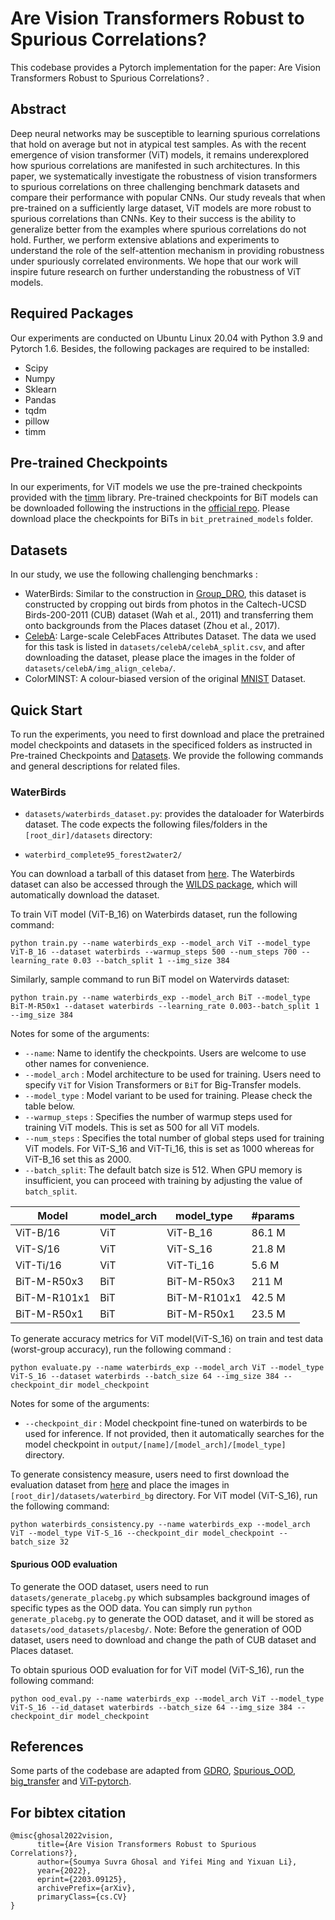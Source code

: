 # Are Vision Transformers Robust to Spurious Correlations?
This codebase provides a Pytorch implementation for the paper: Are Vision Transformers Robust to Spurious Correlations? . 

## Abstract
Deep neural networks may be susceptible to learning spurious correlations that hold on average but not in atypical test samples. As with the recent emergence of vision transformer (ViT) models, it remains underexplored how spurious correlations are manifested in such architectures. In this paper, we systematically investigate the robustness of vision transformers to spurious correlations on three challenging benchmark datasets and compare their performance with popular CNNs. Our study reveals that when pre-trained on a sufficiently large dataset, ViT models are more robust to spurious correlations than CNNs. Key to their success is the ability to generalize better from the examples where spurious correlations do not hold. Further, we perform extensive ablations and experiments to understand the role of the self-attention mechanism in providing robustness under spuriously correlated environments. We hope that our work will inspire future research on further understanding the robustness of ViT models.

## Required Packages
Our experiments are conducted on Ubuntu Linux 20.04 with Python 3.9 and Pytorch 1.6. Besides, the following packages are required to be installed:
* Scipy
* Numpy
* Sklearn
* Pandas
* tqdm
* pillow
* timm

## Pre-trained Checkpoints
In our experiments, for ViT models we use the pre-trained checkpoints provided with the [timm](https://github.com/rwightman/pytorch-image-models/tree/master/timm) library. Pre-trained checkpoints for BiT models can be downloaded following the instructions in the [official repo](https://github.com/google-research/big_transfer/blob/master/README.md). Please download place the checkpoints for BiTs in `bit_pretrained_models` folder.

## Datasets

In our study, we use the following challenging benchmarks :
  - WaterBirds:  Similar to the construction in [Group_DRO](https://github.com/kohpangwei/group_DRO), this dataset is constructed by cropping out birds from photos in the Caltech-UCSD Birds-200-2011 (CUB) dataset (Wah et al., 2011) and transferring them onto backgrounds from the Places dataset (Zhou et al., 2017).
  - [CelebA](http://mmlab.ie.cuhk.edu.hk/projects/CelebA.html): Large-scale CelebFaces Attributes Dataset. The data we used for this task is listed in `datasets/celebA/celebA_split.csv`, and after downloading the dataset, please place the images in the folder of `datasets/celebA/img_align_celeba/`. 
  - ColorMINST:  A colour-biased version of the original [MNIST](http://yann.lecun.com/exdb/mnist/) Dataset. 

## Quick Start
To run the experiments, you need to first download and place the pretrained model checkpoints and datasets in the specificed folders as instructed in Pre-trained Checkpoints and [Datasets](#Datasets). We provide the following commands and general descriptions for related files.

### WaterBirds
* `datasets/waterbirds_dataset.py`: provides the dataloader for Waterbirds dataset.
The code expects the following files/folders in the `[root_dir]/datasets` directory:

- `waterbird_complete95_forest2water2/`

You can download a tarball of this dataset from [here](https://nlp.stanford.edu/data/dro/waterbird_complete95_forest2water2.tar.gz). The Waterbirds dataset can also be accessed through the [WILDS package](https://github.com/p-lambda/wilds), which will automatically download the dataset.

To train ViT model (ViT-B_16) on Waterbirds dataset, run the following command:
```
python train.py --name waterbirds_exp --model_arch ViT --model_type ViT-B_16 --dataset waterbirds --warmup_steps 500 --num_steps 700 --learning_rate 0.03 --batch_split 1 --img_size 384
```
Similarly, sample command to run BiT model on Watervirds dataset:
```
python train.py --name waterbirds_exp --model_arch BiT --model_type BiT-M-R50x1 --dataset waterbirds --learning_rate 0.003--batch_split 1 --img_size 384
```
Notes for some of the arguments:
* `--name`: Name to identify the checkpoints. Users are welcome to use other names for convenience.
* `--model_arch` : Model architecture to be used for training. Users need to specify `ViT` for Vision Transformers or `BiT` for Big-Transfer models.
* `--model_type` : Model variant to be used for training. Please check the table below.
* `--warmup_steps` : Specifies the number of warmup steps used for training ViT models. This is set as 500 for all ViT models.
* `--num_steps` : Specifies the total number of global steps used for training ViT models. For ViT-S_16 and ViT-Ti_16, this is set as 1000 whereas for ViT-B_16 set this as 2000.
* `--batch_split`: The default batch size is 512. When GPU memory is insufficient, you can proceed with training by adjusting the value of `batch_split`.

| Model        | model_arch | model_type   | #params |
|--------------|------------|--------------|---------|
| ViT-B/16     | ViT        | ViT-B_16     | 86.1 M  |
| ViT-S/16     | ViT        | ViT-S_16     | 21.8 M  |
| ViT-Ti/16    | ViT        | ViT-Ti_16    | 5.6 M   |
| BiT-M-R50x3  | BiT        | BiT-M-R50x3  | 211 M   |
| BiT-M-R101x1 | BiT        | BiT-M-R101x1 | 42.5 M  |
| BiT-M-R50x1  | BiT        | BiT-M-R50x1  | 23.5 M  |

To generate accuracy metrics for ViT model(ViT-S_16) on train and test data (worst-group accuracy), run the following command :
```
python evaluate.py --name waterbirds_exp --model_arch ViT --model_type ViT-S_16 --dataset waterbirds --batch_size 64 --img_size 384 --checkpoint_dir model_checkpoint
```
Notes for some of the arguments:

* `--checkpoint_dir` : Model checkpoint fine-tuned on waterbirds to be used for inference. If not provided, then it automatically searches for the model checkpoint in `output/[name]/[model_arch]/[model_type]` directory.

To generate consistency measure, users need to first download the evaluation dataset from [here](https://www.dropbox.com/s/eq32ww5bmailgaj/waterbird_bg.zip?dl=0) and place the images in `[root_dir]/datasets/waterbird_bg` directory. For ViT model (ViT-S_16), run the following command: 

```
python waterbirds_consistency.py --name waterbirds_exp --model_arch ViT --model_type ViT-S_16 --checkpoint_dir model_checkpoint --batch_size 32
```

#### Spurious OOD evaluation
To generate the OOD dataset, users need to run `datasets/generate_placebg.py` which subsamples background images of specific types as the OOD data. You can simply run `python generate_placebg.py` to generate the OOD dataset, and it will be stored as `datasets/ood_datasets/placesbg/`. Note: Before the generation of OOD dataset, users need to download and change the path of CUB dataset and Places dataset.

To obtain spurious OOD evaluation for for ViT model (ViT-S_16), run the following command:
```
python ood_eval.py --name waterbirds_exp --model_arch ViT --model_type ViT-S_16 --id_dataset waterbirds --batch_size 64 --img_size 384 --checkpoint_dir model_checkpoint
```


## References
Some parts of the codebase are adapted from [GDRO](https://github.com/kohpangwei/group_DRO), [Spurious_OOD](https://github.com/deeplearning-wisc/Spurious_OOD), [big_transfer](https://github.com/google-research/big_transfer) and [ViT-pytorch](https://github.com/jeonsworld/ViT-pytorch).

## For bibtex citation 

```
@misc{ghosal2022vision,
      title={Are Vision Transformers Robust to Spurious Correlations?}, 
      author={Soumya Suvra Ghosal and Yifei Ming and Yixuan Li},
      year={2022},
      eprint={2203.09125},
      archivePrefix={arXiv},
      primaryClass={cs.CV}
}
```
